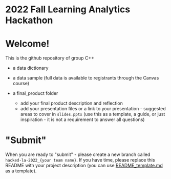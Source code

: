 # 2022 Fall Learning Analytics Hackathon

# Welcome!
This is the github repository of group C++

* a data dictionary
* a data sample (full data is available to registrants through the Canvas course)
  
* a final_product folder
  * add your final product description and reflection 
  * add your presentation files or a link to your presentation - suggested areas to cover in `slides.pptx` (use this as a template, a guide, or just inspiration - it is not a requirement to answer all questions)

# "Submit"

When you are ready to "submit" - please create a new branch called `hacked-la-2022_{your team name}`. If you have time, please replace this README with your project description (you can use [README_template.md](final_product/README_template.md) as a template). 
